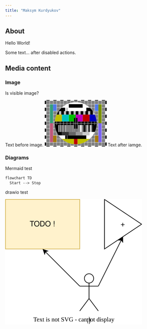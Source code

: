 ```yaml
---
title: "Maksym Kurdyukov"
---
```


## About
Hello World!

Some text... after disabled actions.

## Media content

### Image
Is visible image?

Text before image.
![small image](small-image.png)
Text after iamge.

### Diagrams
Mermaid test

```mermaid
flowchart TD
  Start --> Stop
```

drawio test

![drawio diagram](test.drawio.svg "Example of draw.io diagram")

